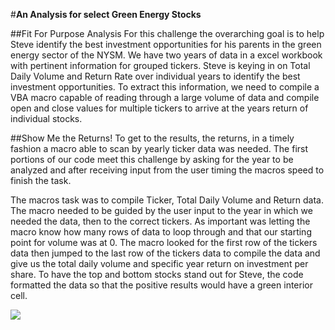 #**An Analysis for select Green Energy Stocks**

##Fit For Purpose Analysis
For this challenge the overarching goal is to help Steve identify the best investment opportunities for his parents in the green energy sector of the NYSM.  We have two years of data in a excel workbook with pertinent information for grouped tickers.  Steve is keying in on Total Daily Volume and Return Rate over individual years to identify the best investment opportunities.  To extract this information, we need to compile a VBA macro capable of reading through a large volume of data and compile open and close values for multiple tickers to arrive at the years return of individual stocks.

##Show Me the Returns!
To get to the results, the returns, in a timely fashion a macro able to scan by yearly ticker data was needed.  The first portions of our code meet this challenge by asking for the year to be analyzed and after receiving input from the user timing the macros speed to finish the task.

The macros task was to compile Ticker, Total Daily Volume and Return data.  The macro needed to be guided by the user input to the year in which we needed the data, then to the correct tickers.  As important was letting the macro know how many rows of data to loop through and that our starting point for volume was at 0.  The macro looked for the first row of the tickers data then jumped to the last row of the tickers data to compile the data and give us the total daily volume and specific year return on investment per share.  To have the top and bottom stocks stand out for Steve, the code formatted the data so that the positive results would have a green interior cell.

![](VBA_Challenge_2017.png)


